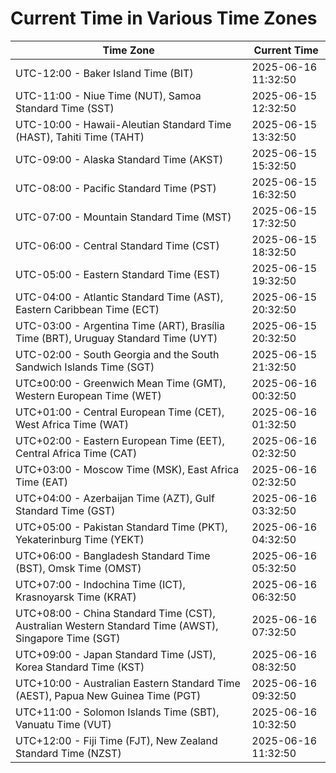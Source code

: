 # Current Time in Various Time Zones

| Time Zone | Current Time |
|-----------|--------------|
| UTC-12:00 - Baker Island Time (BIT) | 2025-06-16 11:32:50 |
| UTC-11:00 - Niue Time (NUT), Samoa Standard Time (SST) | 2025-06-15 12:32:50 |
| UTC-10:00 - Hawaii-Aleutian Standard Time (HAST), Tahiti Time (TAHT) | 2025-06-15 13:32:50 |
| UTC-09:00 - Alaska Standard Time (AKST) | 2025-06-15 15:32:50 |
| UTC-08:00 - Pacific Standard Time (PST) | 2025-06-15 16:32:50 |
| UTC-07:00 - Mountain Standard Time (MST) | 2025-06-15 17:32:50 |
| UTC-06:00 - Central Standard Time (CST) | 2025-06-15 18:32:50 |
| UTC-05:00 - Eastern Standard Time (EST) | 2025-06-15 19:32:50 |
| UTC-04:00 - Atlantic Standard Time (AST), Eastern Caribbean Time (ECT) | 2025-06-15 20:32:50 |
| UTC-03:00 - Argentina Time (ART), Brasília Time (BRT), Uruguay Standard Time (UYT) | 2025-06-15 20:32:50 |
| UTC-02:00 - South Georgia and the South Sandwich Islands Time (SGT) | 2025-06-15 21:32:50 |
| UTC±00:00 - Greenwich Mean Time (GMT), Western European Time (WET) | 2025-06-16 00:32:50 |
| UTC+01:00 - Central European Time (CET), West Africa Time (WAT) | 2025-06-16 01:32:50 |
| UTC+02:00 - Eastern European Time (EET), Central Africa Time (CAT) | 2025-06-16 02:32:50 |
| UTC+03:00 - Moscow Time (MSK), East Africa Time (EAT) | 2025-06-16 02:32:50 |
| UTC+04:00 - Azerbaijan Time (AZT), Gulf Standard Time (GST) | 2025-06-16 03:32:50 |
| UTC+05:00 - Pakistan Standard Time (PKT), Yekaterinburg Time (YEKT) | 2025-06-16 04:32:50 |
| UTC+06:00 - Bangladesh Standard Time (BST), Omsk Time (OMST) | 2025-06-16 05:32:50 |
| UTC+07:00 - Indochina Time (ICT), Krasnoyarsk Time (KRAT) | 2025-06-16 06:32:50 |
| UTC+08:00 - China Standard Time (CST), Australian Western Standard Time (AWST), Singapore Time (SGT) | 2025-06-16 07:32:50 |
| UTC+09:00 - Japan Standard Time (JST), Korea Standard Time (KST) | 2025-06-16 08:32:50 |
| UTC+10:00 - Australian Eastern Standard Time (AEST), Papua New Guinea Time (PGT) | 2025-06-16 09:32:50 |
| UTC+11:00 - Solomon Islands Time (SBT), Vanuatu Time (VUT) | 2025-06-16 10:32:50 |
| UTC+12:00 - Fiji Time (FJT), New Zealand Standard Time (NZST) | 2025-06-16 11:32:50 |
